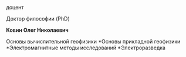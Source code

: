 доцент

Доктор философии (PhD)

**Ковин Олег Николаевич**

Основы вычислительной геофизики
	*Основы прикладной геофизики
	*Электромагнитные методы исследований
	*Электроразведка